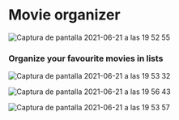 # Movie organizer
![Captura de pantalla 2021-06-21 a las 19 52 55](https://user-images.githubusercontent.com/68306689/122806443-9b8f0400-d2ca-11eb-9b35-59eec0a6007b.png)

### Organize your favourite movies in lists
![Captura de pantalla 2021-06-21 a las 19 53 32](https://user-images.githubusercontent.com/68306689/122806479-a8abf300-d2ca-11eb-86e1-d8e7258f5152.png)


![Captura de pantalla 2021-06-21 a las 19 56 43](https://user-images.githubusercontent.com/68306689/122806623-da24be80-d2ca-11eb-9e2d-6fb36e637149.png)


![Captura de pantalla 2021-06-21 a las 19 53 57](https://user-images.githubusercontent.com/68306689/122806487-ab0e4d00-d2ca-11eb-86b6-9b6f67c7db8e.png)
